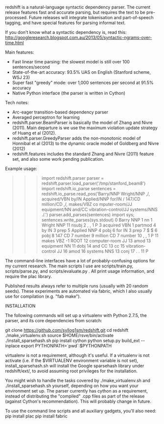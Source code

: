 redshift is a natural-language syntactic dependency parser.  The current release features fast and accurate parsing,
but requires the text to be pre-processed.  Future releases will integrate tokenisation and part-of-speech tagging,
and have special features for parsing informal text.

If you don't know what a syntactic dependency is, read this:
http://googleresearch.blogspot.com.au/2013/05/syntactic-ngrams-over-time.html

Main features:
* Fast linear time parsing: the slowest model is still over 100 sentences/second
* State-of-the-art accuracy: 93.5% UAS on English (Stanford scheme, WSJ 23)
* Super fast "greedy" mode: over 1,000 sentences per second at 91.5% accuracy
* Native Python interface (the parser is written in Cython)

Tech notes:
* Arc-eager transition-based dependency parser
* Averaged perceptron for learning
* redshift.parser.BeamParser is basically the model of Zhang and Nivre (2011). Main departure is we use the
maximum violation update strategy of Huang et al (2012).
* redshift.parser.GreedyParser adds the non-monotonic model of Honnibal et al (2013) to the dynamic oracle
model of Goldberg and Nivre (2012)
* redshift.features includes the standard Zhang and Nivre (2011) feature set, and also some work pending publication.

Example usage:

>>> import redshift.parser
>>> parser = redshift.parser.load_parser('/tmp/stanford_beam8')
>>> import redshift.io_parse
>>> sentences = redshift.io_parse.read_pos('Barry/NNP Wright/NNP ,/, acquired/VBN by/IN Applied/NNP for/IN $/$ 147/CD million/CD ,/, makes/VBZ co
mputer-room/JJ equipment/NN and/CC vibration-control/JJ systems/NNS ./.')
>>> parser.add_parses(sentences)
>>> import sys; sentences.write_parses(sys.stdout)
0       Barry   NNP     1       nn
1       Wright  NNP     11      nsubj
2       ,       ,       1       P
3       acquired        VBN     1       partmod
4       by      IN      3       prep
5       Applied NNP     4       pobj
6       for     IN      3       prep
7       $       $       6       pobj
8       147     CD      7       number
9       million CD      7       number
10      ,       ,       1       P
11      makes   VBZ     -1      ROOT
12      computer-room   JJ      13      amod
13      equipment       NN      11      dobj
14      and     CC      13      cc
15      vibration-control       JJ      16      amod
16      systems NNS     13      conj
17      .       .       11      P

The command-line interfaces have a lot of probably-confusing options for my current research. The main scripts I use are
scripts/train.py, scripts/parse.py, and scripts/evaluate.py . All print usage information, and require the plac library.

Published results always refer to multiple runs (usually with 20 random seeds). These experiments are automated via fabric,
which I also usually use for compilation (e.g. "fab make").

INSTALLATION 

The following commands will set up a virtualenv with Python 2.7.5, the parser, and its core dependencies from scratch:

git clone https://github.com/syllog1sm/redshift.git
cd redshift
./make_virtualenv.sh
source $HOME/rsve/bin/activate
./install_sparsehash.sh
pip install cython
python setup.py build_ext --inplace
export PYTHONPATH=`pwd`:$PYTHONPATH

virtualenv is not a requirement, although it's useful.  If a virtualenv is not activate (i.e. if the $VIRTUALENV
environment variable is not set), install_sparsehash.sh will install the Google sparsehash library under redshift/ext/,
to avoid assuming root privileges for the installation.

You might wish to handle the tasks covered by ./make_virtualenv.sh and ./install_sparsehash.sh yourself, depending on
how you want your environment set up. The parser currently has cython as a requirement, instead of distributing
the "compiled" .cpp files as part of the release (against Cython's recommendation). This will probably change in future.

To use the command line scripts and all auxiliary gadgets, you'll also need:
pip install plac
pip install fabric

